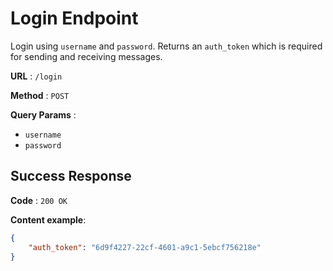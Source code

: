 # Login Endpoint

Login using `username` and `password`. Returns an `auth_token` which is required for sending and receiving messages.

**URL** : `/login`

**Method** : `POST`

**Query Params** :

* `username`
* `password`

## Success Response

**Code** : `200 OK`

**Content example**:

```json
{
    "auth_token": "6d9f4227-22cf-4601-a9c1-5ebcf756218e"
}
```
